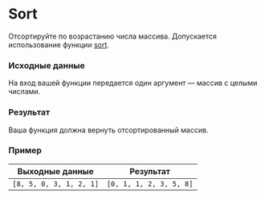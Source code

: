 # Sort
Отсортируйте по возрастанию числа массива. Допускается использование функции 
[sort](https://developer.mozilla.org/ru/docs/Web/JavaScript/Reference/Global_Objects/Array/sort).

### Исходные данные
На вход вашей функции передается один аргумент — массив с целыми числами.

### Результат
Ваша функция должна вернуть отсортированный массив.

### Пример
 
| Выходные данные         | Результат               |
|-------------------------|-------------------------|
| `[8, 5, 0, 3, 1, 2, 1]` | `[0, 1, 1, 2, 3, 5, 8]` |
